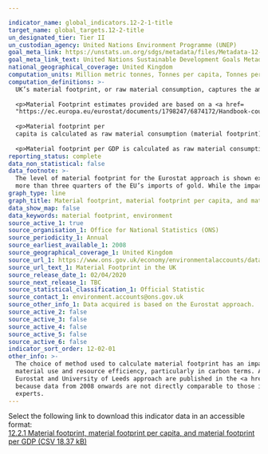```yaml
---

indicator_name: global_indicators.12-2-1-title
target_name: global_targets.12-2-title
un_designated_tier: Tier II
un_custodian_agency: United Nations Environment Programme (UNEP)
goal_meta_link: https://unstats.un.org/sdgs/metadata/files/Metadata-12-02-01.pdf
goal_meta_link_text: United Nations Sustainable Development Goals Metadata (PDF 4.0 MB)
national_geographical_coverage: United Kingdom
computation_units: Million metric tonnes, Tonnes per capita, Tonnes per GDP (£m)
computation_definitions: >-
  UK’s material footprint, or raw material consumption, captures the amount of domestic and foreign extraction of materials needed to produce the products used by households, governments and charities in the UK.
  
  <p>Material Footprint estimates provided are based on a <a href=
  "https://ec.europa.eu/eurostat/documents/1798247/6874172/Handbook-country-RME-tool/">Eurostat method</a> and calculated as raw material equivalent of imports (RMEIM) plus domestic extraction (DE) minus raw material equivalents of exports (RMEEX). </p>
  
  <p>Material footprint per
  capita is calculated as raw material consumption (material footprint)/UK population.</p>
  
  <p>Material footprint per GDP is calculated as raw material consumption (material footprint)/GDP.</p>
reporting_status: complete
data_non_statistical: false
data_footnote: >-
  The level of material footprint for the Eurostat approach is shown excluding imports and exports of precious metals. Precious metals (particularly gold) have a high RME factor, so can have distinctive impact on the results. This is particularly true for the UK, who are responsible for
  more than three quarters of the EU’s imports of gold. While the impact is minimal at the total level, it is more evident when looking at the material footprint of metal ores.
graph_type: line
graph_title: Material footprint, material footprint per capita, and material footprint per GDP
data_show_map: false
data_keywords: material footprint, environment
source_active_1: true
source_organisation_1: Office for National Statistics (ONS)
source_periodicity_1: Annual
source_earliest_available_1: 2008
source_geographical_coverage_1: United Kingdom
source_url_1: https://www.ons.gov.uk/economy/environmentalaccounts/datasets/materialfootprintintheuk
source_url_text_1: Material Footprint in the UK
source_release_date_1: 02/04/2020
source_next_release_1: TBC
source_statistical_classification_1: Official Statistic
source_contact_1: environment.accounts@ons.gov.uk
source_other_info_1: Data acquired is based on the Eurostat approach.
source_active_2: false
source_active_3: false
source_active_4: false
source_active_5: false
source_active_6: false
indicator_sort_order: 12-02-01
other_info: >-
  The choice of method used to calculate material footprint has an impact on the final estimates. In 2017, the Department for Environment, Food and Rural Affairs (Defra) consulted extensively with the University of Leeds about developing further environmentally relevant metrics for
  material use and resource efficiency, particularly in carbon terms. As a result, the University of Leeds have developed a multi-regional input-output (MRIO) approach, using a specifically derived UK MRIO database to underpin calculations. These estimates and further information on the
  Eurostat and University of Leeds approach are published in the <a href= "https://www.ons.gov.uk/economy/environmentalaccounts/methodologies/measuringmaterialfootprintintheuk2008to2016">Measuring material footprint</a> report. While data is available from 2000, it is not reported here
  because data from 2008 onwards are not directly comparable to those in earlier years. In addition, the Eurostat method is more suitable for international comparisons. Data follows the UN specification for this indicator. This indicator has been identified in collaboration with topic
  experts.
---
```

Select the following link to download this indicator data in an accessible format:<br>[12.2.1 Material footprint, material footprint per capita, and material footprint per GDP (CSV 18.37 kB)](https://sustainabledevelopment-uk.github.io/sdg-data/data/12-2-1.csv)